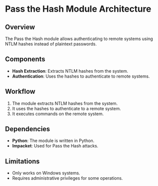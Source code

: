 # Pass the Hash Module Architecture

## Overview
The Pass the Hash module allows authenticating to remote systems using NTLM hashes instead of plaintext passwords.

## Components
- **Hash Extraction**: Extracts NTLM hashes from the system.
- **Authentication**: Uses the hashes to authenticate to remote systems.

## Workflow
1. The module extracts NTLM hashes from the system.
2. It uses the hashes to authenticate to a remote system.
3. It executes commands on the remote system.

## Dependencies
- **Python**: The module is written in Python.
- **Impacket**: Used for Pass the Hash attacks.

## Limitations
- Only works on Windows systems.
- Requires administrative privileges for some operations.
